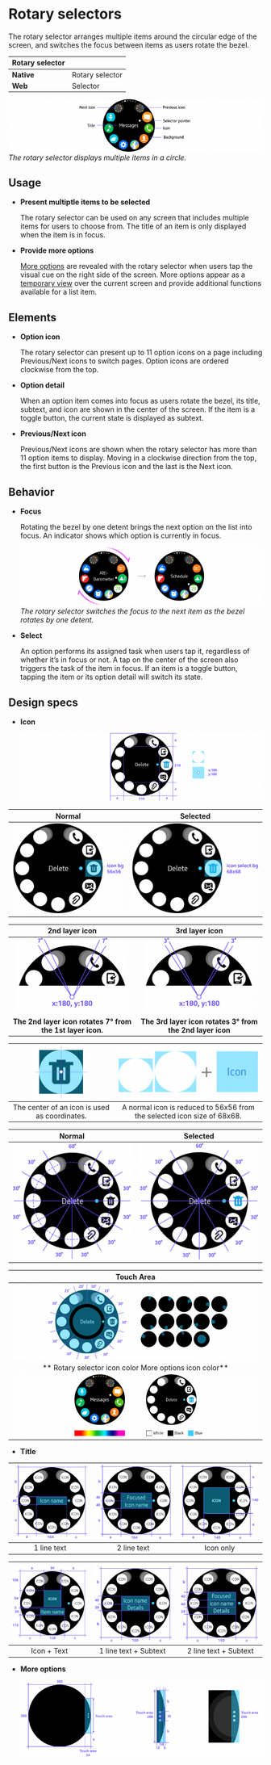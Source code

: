 # Rotary selectors

The rotary selector arranges multiple items around the circular edge of the screen, and switches the focus between items as users rotate the bezel.

|Rotary selector|                 |
|---------------|-----------------|
|**Native**     |Rotary selector  |
|**Web**        |Selector         |


![](media/ui_components_10.6.0-850x174.png)  
*The rotary selector displays multiple items in a circle.*

## Usage

-   **Present multiptle items to be selected**

    The rotary selector can be used on any screen that includes multiple items for users to choose from. The title of an item is only displayed when the item is in focus.

-   **Provide more options**

    [More options](../patterns/more-options.html) are revealed with the rotary selector when users tap the visual cue on the right side of the screen. More options appear as a [temporary view](../navigation/screen-views.html#temp_view) over the current screen and provide additional functions available for a list item.

## Elements

-   **Option icon**

    The rotary selector can present up to 11 option icons on a page including Previous/Next icons to switch pages. Option icons are ordered clockwise from the top.

-   **Option detail**

    When an option item comes into focus as users rotate the bezel, its title, subtext, and icon are shown in the center of the screen. If the item is a toggle button, the current state is displayed as subtext.

-   **Previous/Next icon**

    Previous/Next icons are shown when the rotary selector has more than 11 option items to display. Moving in a clockwise direction from the top, the first button is the Previous icon and the last is the Next icon.

## Behavior

-   **Focus**

    Rotating the bezel by one detent brings the next option on the list into focus. An indicator shows which option is currently in focus.

    ![](media/ui_components_10.6.3-850x206.png)  
    *The rotary selector switches the focus to the next item as the bezel rotates by one detent.*

-   **Select**

    An option performs its assigned task when users tap it, regardless of whether it’s in focus or not. A tap on the center of the screen also triggers the task of the item in focus. If an item is a toggle button, tapping the item or its option detail will switch its state.

## Design specs

-   **Icon**

    ![](media/ui_components_10.6.4_1_1-850x237.png)

| Normal | Selected |
  | :--: | :--: |
  | ![](media/ui_components_10.6.4_1_2-850x219_1.png) | ![](media/ui_components_10.6.4_1_2-850x219_2.png) |

| 2nd layer icon | 3rd layer icon |
| :--: | :--: |
|   ![](media/ui_components_10.6.4_1_3-850x148_1.png)  |   ![](media/ui_components_10.6.4_1_3-850x148_2.png) |
| **The 2nd layer icon rotates 7° from the 1st layer icon.** | **The 3rd layer icon rotates 3° from the 2nd layer icon** |

| ![](media/ui_components_10.6.4_1_4-850x104_1.png) | ![](media/ui_components_10.6.4_1_4-850x104_2.png)
| :--: | :--: |
| The center of an icon is used as coordinates. | A normal icon is reduced to 56x56 from the selected icon size of 68x68. |

| Normal | Selected |
| :--: | :--: |
| ![](media/ui_components_10.6.4_1_5-850x260_1.png) | ![](media/ui_components_10.6.4_1_5-850x260_2.png) |

| Touch Area |
| :--: |
|   ![](media/ui_components_10.6.4_1_6-850x258.png) |
| ** Rotary selector icon color More options icon color** |
|  ![](media/ui_components_10.6.4_1_7-850x212.png) |

-   **Title**

| ![](media/ui_components_10.6.4_2_1-850x240_1.png) | ![](media/ui_components_10.6.4_2_1-850x240_2.png) | ![](media/ui_components_10.6.4_2_1-850x240_3.png) |
| :--: | :--: | :--: |
| 1 line text | 2 line text | Icon only |


| ![](media/ui_components_10.6.4_2_2-850x248_1.png) |  ![](media/ui_components_10.6.4_2_2-850x248_2.png) |  ![](media/ui_components_10.6.4_2_2-850x248_3.png) |
| :--: | :--: | :--: |
| Icon + Text |  1 line text + Subtext   |  2 line text + Subtext |

-   **More options**

    ![](media/ui_components_10.6.4_3-850x268.png)

